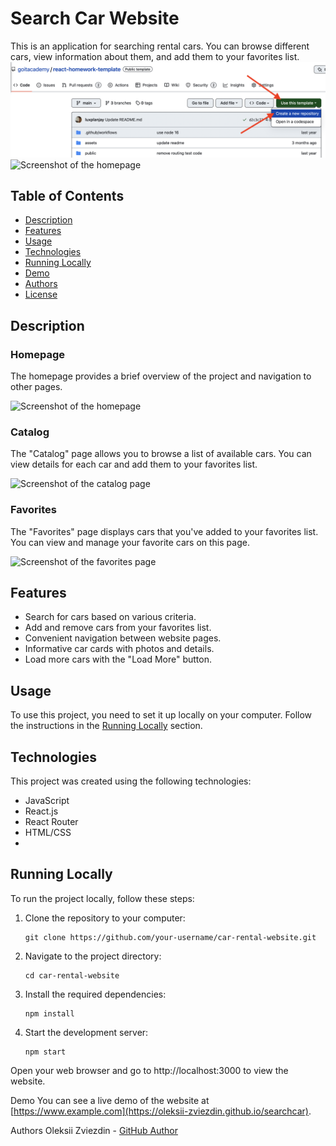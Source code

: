 # Search Car Website

This is an application for searching rental cars. You can browse different cars, view information about them, and add them to your favorites list.
![Creating repo from a template step 1](./assets/template-step-1.png)
![Screenshot of the homepage](https://ibb.co/HhkYJjW)


## Table of Contents

- [Description](#Description)
- [Features](#Features)
- [Usage](#Usage)
- [Technologies](#Technologies)
- [Running Locally](#Running-Locally)
- [Demo](#Demo)
- [Authors](#Authors)
- [License](#License)

## Description

### Homepage

The homepage provides a brief overview of the project and navigation to other pages.

![Screenshot of the homepage](https://ibb.co/HhkYJjW)

### Catalog

The "Catalog" page allows you to browse a list of available cars. You can view details for each car and add them to your favorites list.

![Screenshot of the catalog page](https://ibb.co/3rXF89S)

### Favorites

The "Favorites" page displays cars that you've added to your favorites list. You can view and manage your favorite cars on this page.

![Screenshot of the favorites page](https://ibb.co/HhkYJjW)

## Features

- Search for cars based on various criteria.
- Add and remove cars from your favorites list.
- Convenient navigation between website pages.
- Informative car cards with photos and details.
- Load more cars with the "Load More" button.

## Usage

To use this project, you need to set it up locally on your computer. Follow the instructions in the [Running Locally](#Running-Locally) section.

## Technologies

This project was created using the following technologies:

- JavaScript
- React.js
- React Router
- HTML/CSS
-

## Running Locally

To run the project locally, follow these steps:

1. Clone the repository to your computer:

   ```shell
   git clone https://github.com/your-username/car-rental-website.git

2. Navigate to the project directory:

   ```shell
   cd car-rental-website

2. Install the required dependencies:

   ```shell
   npm install
   
3. Start the development server:

   ```shell
   npm start

Open your web browser and go to http://localhost:3000 to view the website.

Demo
You can see a live demo of the website at [https://www.example.com](https://oleksii-zviezdin.github.io/searchcar).

Authors
Oleksii Zviezdin - <a href="https://github.com/oleksii-zviezdin">GitHub Author</a>
